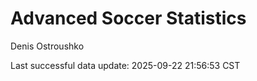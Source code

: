 # Advanced Soccer Statistics
Denis Ostroushko

<!-- gfm -->

Last successful data update: 2025-09-22 21:56:53 CST
